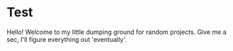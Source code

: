 # Test
Hello!
Welcome to my little dumping ground for random projects.
Give me a sec, I'll figure everything out 'eventually'.
